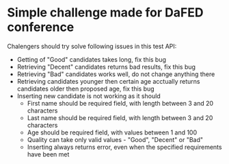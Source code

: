 # Simple challenge made for DaFED conference

Chalengers should try solve following issues in this test API:
- Getting of "Good" candidates takes long, fix this bug
- Retrieving "Decent" candidates returns bad results, fix this bug
- Retrieving "Bad" candidates works well, do not change anything there
- Retrieving candidates younger then certain age acctually returns candidates older then proposed age, fix this bug
- Inserting new candidate is not working as it should
    - First name should be required field, with length between 3 and 20 characters
    - Last name should be required field, with length between 3 and 20 characters
    - Age should be required field, with values between 1 and 100
    - Quality can take only valid values - "Good", "Decent" or "Bad"
    - Inserting always returns error, even when the specified requirements have been met
